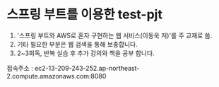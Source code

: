 # 스프링 부트를 이용한 test-pjt

1. '스프링 부트와 AWS로 혼자 구현하는 웹 서비스(이동욱 저)'를 주 교재로 씀.
2. 기타 필요한 부분은 웹 검색을 통해 보충합니다.
3. 2~3회독, 반복 실습 후 추가 강의와 책을 공부 합니다.

접속주소 : ec2-13-209-243-252.ap-northeast-2.compute.amazonaws.com:8080
